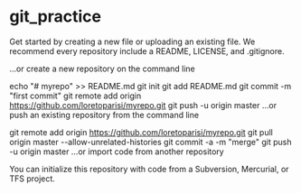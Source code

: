 # git_practice
Get started by creating a new file or uploading an existing file. We recommend every repository include a README, LICENSE, and .gitignore.

…or create a new repository on the command line

echo "# myrepo" >> README.md
git init
git add README.md
git commit -m "first commit"
git remote add origin https://github.com/loretoparisi/myrepo.git
git push -u origin master
…or push an existing repository from the command line

git remote add origin https://github.com/loretoparisi/myrepo.git
git pull origin master --allow-unrelated-histories
git commit -a -m "merge"
git push -u origin master
…or import code from another repository

You can initialize this repository with code from a Subversion, Mercurial, or TFS project.
